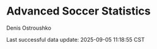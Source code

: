 # Advanced Soccer Statistics
Denis Ostroushko

<!-- gfm -->

Last successful data update: 2025-09-05 11:18:55 CST
